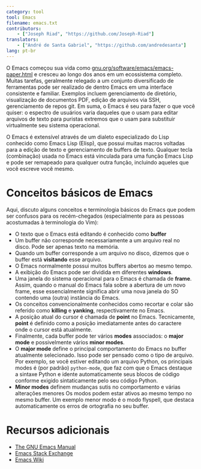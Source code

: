 ```yaml
---
category: tool
tool: Emacs
filename: emacs.txt
contributors:
    - ["Joseph Riad", "https://github.com/Joseph-Riad"]
translators:
    - ["André de Santa Gabriel", "https://github.com/andredesanta"]
lang: pt-br
---
```


O Emacs começou sua vida como [gnu.org/software/emacs/emacs-paper.html](https://www.gnu.org/software/emacs/emacs-paper.html) e cresceu
ao longo dos anos em um ecossistema completo. Muitas tarefas, geralmente
relegado a um conjunto diversificado de ferramentas pode ser realizado de dentro
Emacs em uma interface consistente e familiar. Exemplos incluem
gerenciamento de diretório, visualização de documentos PDF, edição de arquivos via SSH, gerenciamento de
repos git. Em suma, o Emacs é seu para fazer
o que você quiser: o espectro de usuários varia daqueles que o usam para
editar arquivos de texto para puristas extremos que o usam para substituir virtualmente seu
sistema operacional.

O Emacs é extensível através de um dialeto especializado do Lisp conhecido como Emacs
Lisp (Elisp), que possui muitas macros voltadas para a edição de texto e
gerenciamento de buffers de texto. Qualquer tecla (combinação) usada no Emacs está vinculada
para uma função Emacs Lisp e pode ser remapeado para qualquer outra função,
incluindo aqueles que você escreve
você mesmo.

# Conceitos básicos de Emacs

Aqui, discuto alguns conceitos e terminologia básicos do Emacs que podem ser
confusos para os recém-chegados (especialmente para as pessoas acostumadas à terminologia do Vim):

  - O texto que o Emacs está editando é conhecido como **buffer**
  - Um buffer não corresponde necessariamente a um arquivo real no disco. Pode ser apenas texto na memória.
  - Quando um buffer corresponde a um arquivo no disco, dizemos que o buffer está **visitando** esse arquivo.
  - O Emacs normalmente possui muitos buffers abertos ao mesmo tempo.
  - A exibição do Emacs pode ser dividida em diferentes **windows**.
  - Uma janela do sistema operacional para o Emacs é chamada de **frame**. Assim, quando o manual do Emacs fala sobre a abertura de um novo frame, esse essencialmente significa abrir uma nova janela do SO contendo uma (outra) instância do Emacs.
  - Os conceitos convencionalmente conhecidos como recortar e colar são referido como **killing** e **yanking**, respectivamente no Emacs.
  - A posição atual do cursor é chamada de **point** no Emacs. Tecnicamente, **point** é definido como a posição imediatamente antes do caractere onde o cursor está atualmente.
  - Finalmente, cada buffer pode ter vários **modes** associados: o **major mode** e possivelmente vários **minor modes**.
  - O **major mode** define o principal comportamento do Emacs no buffer atualmente selecionado. Isso pode ser pensado como o tipo de arquivo. Por exemplo, se você estiver editando um arquivo Python, os principais modes é (por padrão) `python-mode`, que faz com que o Emacs destaque a sintaxe Python e idente automaticamente seus blocos de código conforme exigido sintaticamente pelo seu código Python.
  - **Minor modes** definem mudanças sutis no comportamento e várias alterações menores Os modos podem estar ativos ao mesmo tempo no mesmo buffer. Um exemplo menor modo é o modo flyspell, que destaca automaticamente os erros de ortografia no seu buffer.

# Recursos adicionais

  - [The GNU Emacs Manual](https://www.gnu.org/software/emacs/manual/emacs.html)
  - [Emacs Stack Exchange](https://emacs.stackexchange.com/)
  - [Emacs Wiki](https://www.emacswiki.org/emacs/EmacsWiki)
